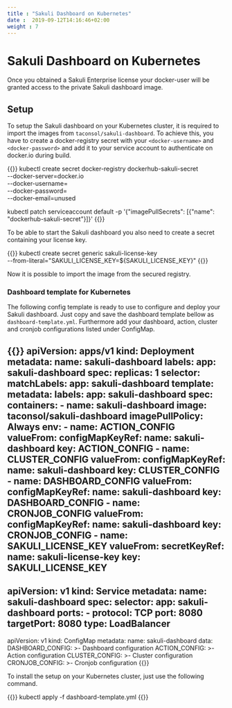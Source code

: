 ```yaml
---
title : "Sakuli Dashboard on Kubernetes"
date :  2019-09-12T14:16:46+02:00
weight : 7
---
```


# Sakuli Dashboard on Kubernetes

Once you obtained a Sakuli Enterprise license your docker-user will be granted access to the private Sakuli dashboard image.

## Setup
To setup the Sakuli dashboard on your Kubernetes cluster, it is required to import the images from 
`taconsol/sakuli-dashboard`. To achieve this, you have to create a docker-registry secret with your `<docker-username>` and
`<docker-password>` and add it to your service account to authenticate on docker.io during build.

{{<highlight bash>}}
kubectl create secret docker-registry dockerhub-sakuli-secret \
 --docker-server=docker.io \
 --docker-username=<docker-username> \
 --docker-password=<docker-password> \
 --docker-email=unused
 
 kubectl patch serviceaccount default -p '{"imagePullSecrets": [{"name": "dockerhub-sakuli-secret"}]}'
 {{</highlight>}}
 
 To be able to start the Sakuli dashboard you also need to create a secret containing your license key.
 
 {{<highlight bash>}}
kubectl create secret generic sakuli-license-key \
 --from-literal="SAKULI_LICENSE_KEY=${SAKULI_LICENSE_KEY}"
 {{</highlight>}}
 
Now it is possible to import the image from the secured registry.
 
### Dashboard template for Kubernetes 

The following config template is ready to use to configure and deploy your Sakuli dashboard.
Just copy and save the dashboard template bellow as `dashboard-template.yml`. Furthermore add your dashboard, action, 
cluster and cronjob configurations listed under ConfigMap.

{{<highlight yaml>}}
apiVersion: apps/v1
kind: Deployment
metadata:
  name: sakuli-dashboard
  labels:
    app: sakuli-dashboard
spec:
  replicas: 1
  selector:
    matchLabels:
      app: sakuli-dashboard
  template:
    metadata:
      labels:
        app: sakuli-dashboard
    spec:
      containers:
        - name: sakuli-dashboard
          image: taconsol/sakuli-dashboard
          imagePullPolicy: Always
          env:
            - name: ACTION_CONFIG
              valueFrom:
                configMapKeyRef:
                  name: sakuli-dashboard
                  key: ACTION_CONFIG
            - name: CLUSTER_CONFIG
              valueFrom:
                configMapKeyRef:
                  name: sakuli-dashboard
                  key: CLUSTER_CONFIG
            - name: DASHBOARD_CONFIG
              valueFrom:
                configMapKeyRef:
                  name: sakuli-dashboard
                  key: DASHBOARD_CONFIG
            - name: CRONJOB_CONFIG
              valueFrom:
                configMapKeyRef:
                  name: sakuli-dashboard
                  key: CRONJOB_CONFIG
            - name: SAKULI_LICENSE_KEY
              valueFrom:
                secretKeyRef:
                  name: sakuli-license-key
                  key: SAKULI_LICENSE_KEY
---
apiVersion: v1
kind: Service
metadata:
  name: sakuli-dashboard
spec:
  selector:
    app: sakuli-dashboard
  ports:
    - protocol: TCP
      port: 8080
      targetPort: 8080
  type: LoadBalancer
---
apiVersion: v1
kind: ConfigMap
metadata:
  name: sakuli-dashboard
data:
  DASHBOARD_CONFIG: >-
    Dashboard configuration
  ACTION_CONFIG: >-
    Action configuration
  CLUSTER_CONFIG: >-
    Cluster configuration
  CRONJOB_CONFIG: >-
    Cronjob configuration
{{</highlight>}}  

To install the setup on your Kubernetes cluster, just use the following command.

{{<highlight bash>}}
kubectl apply -f dashboard-template.yml
{{</highlight>}}  